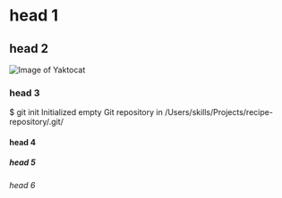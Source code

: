 # head 1
## head 2

![Image of Yaktocat](https://octodex.github.com/images/yaktocat.png)

### head 3
$ git init
Initialized empty Git repository in /Users/skills/Projects/recipe-repository/.git/
#### head 4
##### head 5
###### head 6
